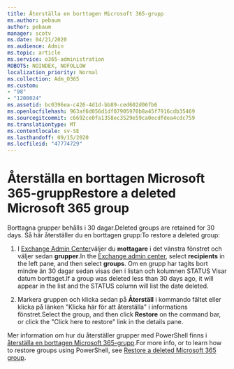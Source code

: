 ```yaml
---
title: Återställa en borttagen Microsoft 365-grupp
ms.author: pebaum
author: pebaum
manager: scotv
ms.date: 04/21/2020
ms.audience: Admin
ms.topic: article
ms.service: o365-administration
ROBOTS: NOINDEX, NOFOLLOW
localization_priority: Normal
ms.collection: Adm_O365
ms.custom:
- "98"
- "1200024"
ms.assetid: bc0396ea-c426-4d1d-bb89-ced602d06fb6
ms.openlocfilehash: 963af6d056d1df07905970b8a45f7916cdb35469
ms.sourcegitcommit: c6692ce0fa1358ec3529e59ca0ecdfdea4cdc759
ms.translationtype: MT
ms.contentlocale: sv-SE
ms.lasthandoff: 09/15/2020
ms.locfileid: "47774729"
---
```

# <a name="restore-a-deleted-microsoft-365-group"></a><span data-ttu-id="46bcc-102">Återställa en borttagen Microsoft 365-grupp</span><span class="sxs-lookup"><span data-stu-id="46bcc-102">Restore a deleted Microsoft 365 group</span></span>

<span data-ttu-id="46bcc-103">Borttagna grupper behålls i 30 dagar.</span><span class="sxs-lookup"><span data-stu-id="46bcc-103">Deleted groups are retained for 30 days.</span></span> <span data-ttu-id="46bcc-104">Så här återställer du en borttagen grupp:</span><span class="sxs-lookup"><span data-stu-id="46bcc-104">To restore a deleted group:</span></span>
  
1. <span data-ttu-id="46bcc-105">I [Exchange Admin Center](https://outlook.office365.com/ecp/)väljer du **mottagare** i det vänstra fönstret och väljer sedan **grupper**.</span><span class="sxs-lookup"><span data-stu-id="46bcc-105">In the [Exchange admin center](https://outlook.office365.com/ecp/), select **recipients** in the left pane, and then select **groups**.</span></span> <span data-ttu-id="46bcc-106">Om en grupp har tagits bort mindre än 30 dagar sedan visas den i listan och kolumnen STATUS Visar datum borttaget.</span><span class="sxs-lookup"><span data-stu-id="46bcc-106">If a group was deleted less than 30 days ago, it will appear in the list and the STATUS column will list the date deleted.</span></span>

2. <span data-ttu-id="46bcc-107">Markera gruppen och klicka sedan på **Återställ** i kommando fältet eller klicka på länken "Klicka här för att återställa" i informations fönstret.</span><span class="sxs-lookup"><span data-stu-id="46bcc-107">Select the group, and then click **Restore** on the command bar, or click the "Click here to restore" link in the details pane.</span></span>

<span data-ttu-id="46bcc-108">Mer information om hur du återställer grupper med PowerShell finns i [återställa en borttagen Microsoft 365-grupp](https://go.microsoft.com/fwlink/?linkid=867802).</span><span class="sxs-lookup"><span data-stu-id="46bcc-108">For more info, or to learn how to restore groups using PowerShell, see [Restore a deleted Microsoft 365 group](https://go.microsoft.com/fwlink/?linkid=867802).</span></span>
  